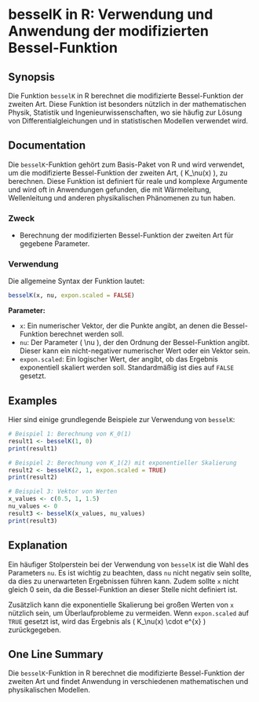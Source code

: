 <!--
Meta Description: # besselK in R: Verwendung und Anwendung der modifizierten Bessel-Funktion ## Synopsis Die Funktion `besselK` in R berechnet die modifizierte Bessel-F...
Meta Keywords: der, funktion, die, besselk, und
-->

# besselK in R: Verwendung und Anwendung der modifizierten Bessel-Funktion

## Synopsis
Die Funktion `besselK` in R berechnet die modifizierte Bessel-Funktion der zweiten Art. Diese Funktion ist besonders nützlich in der mathematischen Physik, Statistik und Ingenieurwissenschaften, wo sie häufig zur Lösung von Differentialgleichungen und in statistischen Modellen verwendet wird.

## Documentation
Die `besselK`-Funktion gehört zum Basis-Paket von R und wird verwendet, um die modifizierte Bessel-Funktion der zweiten Art, \( K_\nu(x) \), zu berechnen. Diese Funktion ist definiert für reale und komplexe Argumente und wird oft in Anwendungen gefunden, die mit Wärmeleitung, Wellenleitung und anderen physikalischen Phänomenen zu tun haben.

### Zweck
- Berechnung der modifizierten Bessel-Funktion der zweiten Art für gegebene Parameter.

### Verwendung
Die allgemeine Syntax der Funktion lautet:

```R
besselK(x, nu, expon.scaled = FALSE)
```

**Parameter:**
- `x`: Ein numerischer Vektor, der die Punkte angibt, an denen die Bessel-Funktion berechnet werden soll.
- `nu`: Der Parameter \( \nu \), der den Ordnung der Bessel-Funktion angibt. Dieser kann ein nicht-negativer numerischer Wert oder ein Vektor sein.
- `expon.scaled`: Ein logischer Wert, der angibt, ob das Ergebnis exponentiell skaliert werden soll. Standardmäßig ist dies auf `FALSE` gesetzt.

## Examples
Hier sind einige grundlegende Beispiele zur Verwendung von `besselK`:

```R
# Beispiel 1: Berechnung von K_0(1)
result1 <- besselK(1, 0)
print(result1)

# Beispiel 2: Berechnung von K_1(2) mit exponentieller Skalierung
result2 <- besselK(2, 1, expon.scaled = TRUE)
print(result2)

# Beispiel 3: Vektor von Werten
x_values <- c(0.5, 1, 1.5)
nu_values <- 0
result3 <- besselK(x_values, nu_values)
print(result3)
```

## Explanation
Ein häufiger Stolperstein bei der Verwendung von `besselK` ist die Wahl des Parameters `nu`. Es ist wichtig zu beachten, dass `nu` nicht negativ sein sollte, da dies zu unerwarteten Ergebnissen führen kann. Zudem sollte `x` nicht gleich 0 sein, da die Bessel-Funktion an dieser Stelle nicht definiert ist.

Zusätzlich kann die exponentielle Skalierung bei großen Werten von `x` nützlich sein, um Überlaufprobleme zu vermeiden. Wenn `expon.scaled` auf `TRUE` gesetzt ist, wird das Ergebnis als \( K_\nu(x) \cdot e^{x} \) zurückgegeben.

## One Line Summary
Die `besselK`-Funktion in R berechnet die modifizierte Bessel-Funktion der zweiten Art und findet Anwendung in verschiedenen mathematischen und physikalischen Modellen.